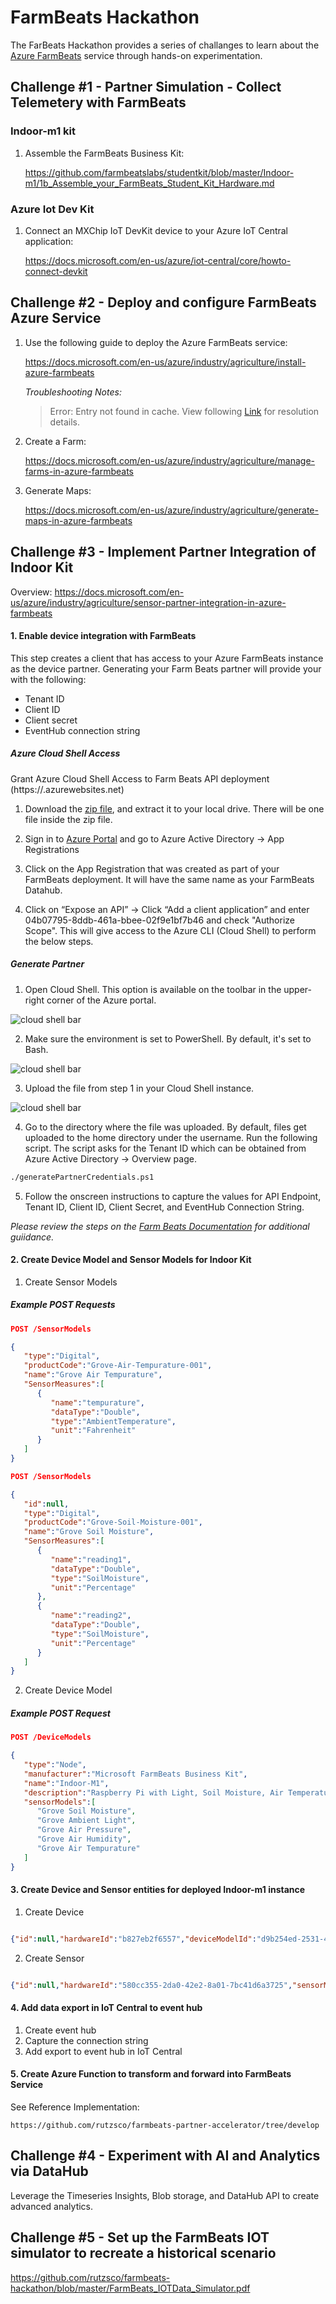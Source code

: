 # FarmBeats Hackathon

The FarBeats Hackathon provides a series of challanges to learn about the [Azure FarmBeats](https://azuremarketplace.microsoft.com/en-us/marketplace/apps/microsoftfarmbeats.microsoft_farmbeats?tab=Overview) service through hands-on experimentation.


## Challenge #1 - Partner Simulation - Collect Telemetery with FarmBeats 


### Indoor-m1 kit


1. Assemble the FarmBeats Business Kit:

   https://github.com/farmbeatslabs/studentkit/blob/master/Indoor-m1/1b_Assemble_your_FarmBeats_Student_Kit_Hardware.md
   
### Azure Iot Dev Kit

1. Connect an MXChip IoT DevKit device to your Azure IoT Central application:

    https://docs.microsoft.com/en-us/azure/iot-central/core/howto-connect-devkit



## Challenge #2 - Deploy and configure FarmBeats Azure Service

1. Use the following guide to deploy the Azure FarmBeats service:

   https://docs.microsoft.com/en-us/azure/industry/agriculture/install-azure-farmbeats
   
   *Troubleshooting Notes:*
   
   > Error: Entry not found in cache. View following [Link](https://social.msdn.microsoft.com/Forums/sharepoint/en-US/5ae1d454-c0d6-4a29-9f09-4e9b9f13ab1d/unable-to-deploy-azure-farmbeats) for resolution details.
   
2. Create a Farm:

   https://docs.microsoft.com/en-us/azure/industry/agriculture/manage-farms-in-azure-farmbeats
   
3. Generate Maps:

   https://docs.microsoft.com/en-us/azure/industry/agriculture/generate-maps-in-azure-farmbeats



## Challenge #3 - Implement Partner Integration of Indoor Kit 

Overview: https://docs.microsoft.com/en-us/azure/industry/agriculture/sensor-partner-integration-in-azure-farmbeats


#### 1. Enable device integration with FarmBeats

This step creates a client that has access to your Azure FarmBeats instance as the device partner. Generating your Farm Beats partner will provide your with the following:

- Tenant ID
- Client ID
- Client secret
- EventHub connection string

##### Azure Cloud Shell Access

Grant Azure Cloud Shell Access to Farm Beats API deployment (https://<datahub>.azurewebsites.net)

1. Download the [zip file](https://aka.ms/farmbeatspartnerscriptv2), and extract it to your local drive. There will be one file inside the zip file.

2. Sign in to [Azure Portal](https://portal.azure.com/) and go to Azure Active Directory -> App Registrations

3. Click on the App Registration that was created as part of your FarmBeats deployment. It will have the same name as your FarmBeats Datahub.

4. Click on “Expose an API” -> Click “Add a client application” and enter 04b07795-8ddb-461a-bbee-02f9e1bf7b46 and check "Authorize Scope". This will give access to the Azure CLI (Cloud Shell) to perform the below steps.

##### Generate Partner


1. Open Cloud Shell. This option is available on the toolbar in the upper-right corner of the Azure portal.

![cloud shell bar](/images/navigation-bar-1.png)

2. Make sure the environment is set to PowerShell. By default, it's set to Bash.

![cloud shell bar](/images/power-shell-new-1.png)

3. Upload the file from step 1 in your Cloud Shell instance.

![cloud shell bar](/images/power-shell-two-1.png)

4. Go to the directory where the file was uploaded. By default, files get uploaded to the home directory under the username.
Run the following script. The script asks for the Tenant ID which can be obtained from Azure Active Directory -> Overview page.

```bash
./generatePartnerCredentials.ps1
```

5. Follow the onscreen instructions to capture the values for API Endpoint, Tenant ID, Client ID, Client Secret, and EventHub Connection String.


_Please review the steps on the [Farm Beats Documentation](https://docs.microsoft.com/en-us/azure/industry/agriculture/get-sensor-data-from-sensor-partner#enable-device-integration-with-farmbeats) for additional guiidance._
 

#### 2. Create Device Model and Sensor Models for Indoor Kit

1. Create Sensor Models

##### Example POST Requests

```json
POST /SensorModels

{
   "type":"Digital",
   "productCode":"Grove-Air-Tempurature-001",
   "name":"Grove Air Tempurature",
   "SensorMeasures":[
      {
         "name":"tempurature",
         "dataType":"Double",
         "type":"AmbientTemperature",
         "unit":"Fahrenheit"
      }
   ]
}

```

```json
POST /SensorModels

{
   "id":null,
   "type":"Digital",
   "productCode":"Grove-Soil-Moisture-001",
   "name":"Grove Soil Moisture",
   "SensorMeasures":[
      {
         "name":"reading1",
         "dataType":"Double",
         "type":"SoilMoisture",
         "unit":"Percentage"
      },
      {
         "name":"reading2",
         "dataType":"Double",
         "type":"SoilMoisture",
         "unit":"Percentage"
      }
   ]
}

```

2. Create Device Model

##### Example POST Request
```json
POST /DeviceModels

{
   "type":"Node",
   "manufacturer":"Microsoft FarmBeats Business Kit",
   "name":"Indoor-M1",
   "description":"Raspberry Pi with Light, Soil Moisture, Air Temperature, Humidity, and Barometric Pressure sensors.",
   "sensorModels":[
      "Grove Soil Moisture",
      "Grove Ambient Light",
      "Grove Air Pressure",
      "Grove Air Humidity",
      "Grove Air Tempurature"
   ]
}

```


#### 3. Create Device and Sensor entities for deployed Indoor-m1 instance

1. Create Device

```json

{"id":null,"hardwareId":"b827eb2f6557","deviceModelId":"d9b254ed-2531-47b3-bfb8-6007c937fcff","farmId":null,"reportingInterval":300,"location":{"latitude":0.0,"longitude":0.0},"name":"EastChain - Indoor-M1"}

```

2. Create Sensor

```json

{"id":null,"hardwareId":"580cc355-2da0-42e2-8a01-7bc41d6a3725","sensorModelId":"d6a16fc2-26f0-4b8e-88bf-fb27464a55c9","deviceId":"4e4e02bf-261a-429a-b647-51884b350f25","name":"EastChain - Indoor-M1Grove Soil Moisture"}

```

#### 4. Add data export in IoT Central to event hub

1. Create event hub
2. Capture the connection string
3. Add export to event hub in IoT Central

#### 5. Create Azure Function to transform and forward into FarmBeats Service

See Reference Implementation:

    https://github.com/rutzsco/farmbeats-partner-accelerator/tree/develop


## Challenge #4 - Experiment with AI and Analytics via DataHub

Leverage the Timeseries Insights, Blob storage, and DataHub API to create advanced analytics.

## Challenge #5 - Set up the FarmBeats IOT simulator to recreate a historical scenario

https://github.com/rutzsco/farmbeats-hackathon/blob/master/FarmBeats_IOTData_Simulator.pdf




